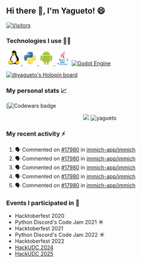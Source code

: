## Hi there 👋, I'm Yagueto! 😄


[![Visitors](https://hits.sh/github.com/yagueto/yagueto.svg?style=for-the-badge&label=Visitors&color=007ec6)](https://hits.sh/github.com/yagueto/yagueto/)

### Technologies I use 👨‍💻

<p align="left"> 
<a href="https://www.linux.org" target="_blank"><img src="https://raw.githubusercontent.com/devicons/devicon/master/icons/linux/linux-original.svg" alt="linux" width="40" height="40"/> </a> 
<a href="https://www.python.org" target="_blank"><img src="https://raw.githubusercontent.com/devicons/devicon/master/icons/python/python-original.svg" alt="python" width="40" height="40"/> </a> 
<a href="https://developer.android.com" target="_blank"> <img src="https://raw.githubusercontent.com/devicons/devicon/master/icons/android/android-original.svg" alt="android" width="40" height="40"/> </a>
<a href="https://www.java.com" target="_blank"><img src="https://raw.githubusercontent.com/devicons/devicon/master/icons/java/java-original.svg" alt="java" width="40" height="40"/></a>
<a href="https://www.godotengine.org" target="_blank"><img src="https://cdn.jsdelivr.net/gh/devicons/devicon/icons/godot/godot-original.svg" alt="Godot Engine" width="40" height="40"/> </a>

[![@yagueto's Holopin board](https://holopin.me/yagueto)](https://holopin.io/@yagueto)

### My personal stats 📈
[![Codewars badge](https://www.codewars.com/users/Yagueto/badges/small)
<div align="center"> 
  <a>
    <img src=https://github-readme-stats.vercel.app/api?username=yagueto&count_private=true&show_icons=true width=50%></img>
  </a>
  <img src="https://github-readme-streak-stats.herokuapp.com/?user=yagueto" alt="yagueto" width=49% />
</div>


### My recent activity ⚡

  <!--START_SECTION:activity-->
1. 🗣 Commented on [#17980](https://github.com/immich-app/immich/issues/17980#issuecomment-2889182439) in [immich-app/immich](https://github.com/immich-app/immich)
2. 🗣 Commented on [#17980](https://github.com/immich-app/immich/issues/17980#issuecomment-2888346079) in [immich-app/immich](https://github.com/immich-app/immich)
3. 🗣 Commented on [#17980](https://github.com/immich-app/immich/issues/17980#issuecomment-2885232274) in [immich-app/immich](https://github.com/immich-app/immich)
4. 🗣 Commented on [#17980](https://github.com/immich-app/immich/issues/17980#issuecomment-2877912707) in [immich-app/immich](https://github.com/immich-app/immich)
5. 🗣 Commented on [#17980](https://github.com/immich-app/immich/issues/17980#issuecomment-2877771730) in [immich-app/immich](https://github.com/immich-app/immich)
  <!--END_SECTION:activity-->
  

### Events I participated in 📆

- Hacktoberfest 2020
- Python Discord's Code Jam 2021 ☀️
- Hacktoberfest 2021
- Python Discord's Code Jam 2022 ☀️
- Hacktoberfest 2022
- [HackUDC 2024](https://hackudc.gpul.org/)
- [HackUDC 2025](https://hackudc.gpul.org/)

